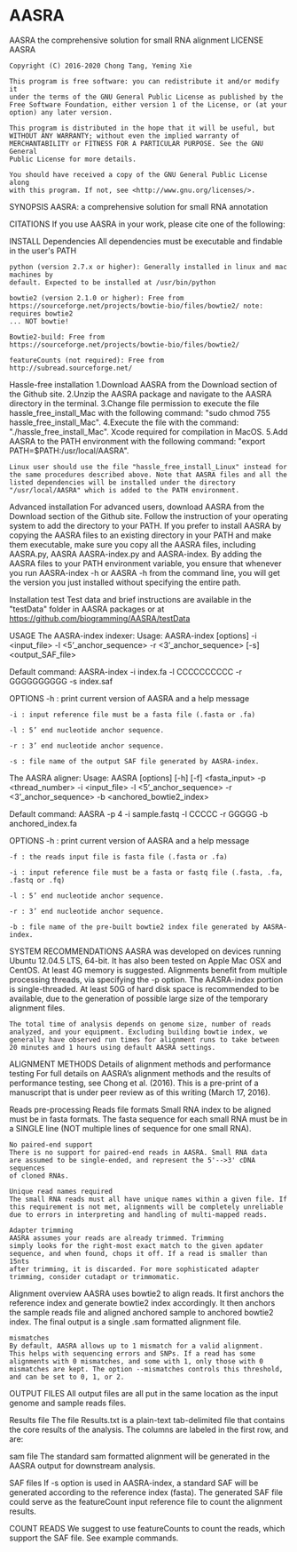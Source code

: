 # AASRA
AASRA the comprehensive solution for small RNA alignment
LICENSE
    AASRA

    Copyright (C) 2016-2020 Chong Tang, Yeming Xie

    This program is free software: you can redistribute it and/or modify it
    under the terms of the GNU General Public License as published by the
    Free Software Foundation, either version 1 of the License, or (at your
    option) any later version.

    This program is distributed in the hope that it will be useful, but
    WITHOUT ANY WARRANTY; without even the implied warranty of
    MERCHANTABILITY or FITNESS FOR A PARTICULAR PURPOSE. See the GNU General
    Public License for more details.

    You should have received a copy of the GNU General Public License along
    with this program. If not, see <http://www.gnu.org/licenses/>.

SYNOPSIS
AASRA: a comprehensive solution for small RNA annotation

CITATIONS
    If you use AASRA in your work, please cite one of the following:

    
INSTALL
  Dependencies
    All dependencies must be executable and findable in the user's PATH

    python (version 2.7.x or higher): Generally installed in linux and mac machines by
    default. Expected to be installed at /usr/bin/python

    bowtie2 (version 2.1.0 or higher): Free from
    https://sourceforge.net/projects/bowtie-bio/files/bowtie2/ note: requires bowtie2
    ... NOT bowtie!

    Bowtie2-build: Free from
    https://sourceforge.net/projects/bowtie-bio/files/bowtie2/

    featureCounts (not required): Free from
    http://subread.sourceforge.net/

  Hassle-free installation
    1.Download AASRA from the Download section of the Github site.
    2.Unzip the AASRA package and navigate to the AASRA directory in the terminal.
    3.Change file permission to execute the file hassle_free_install_Mac with the following command: "sudo chmod 755 hassle_free_install_Mac".
    4.Execute the file with the command: "./hassle_free_install_Mac". Xcode required for compilation in MacOS.
    5.Add AASRA to the PATH environment with the following command: "export PATH=$PATH:/usr/local/AASRA".
    
    Linux user should use the file "hassle_free_install_Linux" instead for the same procedures described above. Note that AASRA files and all the listed dependencies will be installed under the directory "/usr/local/AASRA" which is added to the PATH environment.

  Advanced installation
    For advanced users, download AASRA from the Download section of the Github site. Follow the instruction of your operating system to add the directory to your PATH. If you prefer to install AASRA by copying the AASRA files to an existing directory in your PATH and make them executable, make sure you copy all the AASRA files, including AASRA.py, AASRA AASRA-index.py and AASRA-index. By adding the AASRA files to your PATH environment variable, you ensure that whenever you run AASRA-index -h or AASRA -h from the command line, you will get the version you just installed without specifying the entire path.


  Installation test
    Test data and brief instructions are available in the "testData" folder in AASRA packages or at
    https://github.com/biogramming/AASRA/testData


USAGE
The AASRA-index indexer:
    Usage: AASRA-index [options] -i <input_file> -l <5’_anchor_sequence> -r <3’_anchor_sequence> [-s] <output_SAF_file>

Default command: AASRA-index -i index.fa -l CCCCCCCCCC -r GGGGGGGGGG -s index.saf

OPTIONS
    -h : print current version of AASRA and a help message

    -i : input reference file must be a fasta file (.fasta or .fa)

    -l : 5’ end nucleotide anchor sequence.

    -r : 3’ end nucleotide anchor sequence.

    -s : file name of the output SAF file generated by AASRA-index.


The AASRA aligner:
    Usage: AASRA [options] [-h] [-f] <fasta_input> -p <thread_number> -i <input_file> -l <5’_anchor_sequence> -r <3’_anchor_sequence> -b <anchored_bowtie2_index>

Default command: AASRA -p 4 -i sample.fastq -l CCCCC -r GGGGG -b anchored_index.fa

OPTIONS
    -h : print current version of AASRA and a help message

    -f : the reads input file is fasta file (.fasta or .fa)

    -i : input reference file must be a fasta or fastq file (.fasta, .fa, .fastq or .fq)

    -l : 5’ end nucleotide anchor sequence.

    -r : 3’ end nucleotide anchor sequence.

    -b : file name of the pre-built bowtie2 index file generated by AASRA-index.


SYSTEM RECOMMENDATIONS
    AASRA was developed on devices running Ubuntu 12.04.5 LTS, 64-bit. It has also been tested on Apple Mac OSX and CentOS. At least 4G memory is suggested. Alignments benefit from multiple processing threads, via specifying the -p option. The AASRA-index portion is single-threaded. At least 50G of hard disk space is recommended to be available, due to the generation of possible large size of the temporary alignment files. 

    The total time of analysis depends on genome size, number of reads analyzed, and your equipment. Excluding building bowtie index, we generally have observed run times for alignment runs to take between 20 minutes and 1 hours using default AASRA settings.


ALIGNMENT METHODS
  Details of alignment methods and performance testing
    For full details on AASRA’s alignment methods and the results of
    performance testing, see Chong et al. (2016). This is a pre-print of a manuscript
    that is under peer review as of this writing (March 17, 2016).

  Reads pre-processing
    Reads file formats
    Small RNA index to be aligned must be in fasta formats. The fasta sequence for each small RNA must be in a SINGLE line (NOT multiple lines of sequence for one small RNA).

    No paired-end support
    There is no support for paired-end reads in AASRA. Small RNA data
    are assumed to be single-ended, and represent the 5'-->3' cDNA sequences
    of cloned RNAs.

    Unique read names required
    The small RNA reads must all have unique names within a given file. If
    this requirement is not met, alignments will be completely unreliable
    due to errors in interpreting and handling of multi-mapped reads.

    Adapter trimming
    AASRA assumes your reads are already trimmed. Trimming
    simply looks for the right-most exact match to the given apdater
    sequence, and when found, chops it off. If a read is smaller than 15nts
    after trimming, it is discarded. For more sophisticated adapter
    trimming, consider cutadapt or trimmomatic.

  Alignment overview
    AASRA uses bowtie2 to align reads. It first anchors the reference index and generate bowtie2 index accordingly. It then anchors the sample reads file and aligned anchored sample to anchored bowtie2 index. The final output is a single .sam formatted alignment file. 

    mismatches
    By default, AASRA allows up to 1 mismatch for a valid alignment.
    This helps with sequencing errors and SNPs. If a read has some
    alignments with 0 mismatches, and some with 1, only those with 0
    mismatches are kept. The option --mismatches controls this threshold,
    and can be set to 0, 1, or 2.

    
OUTPUT FILES
    All output files are all put in the same location as the input genome and sample reads files.

  Results file
    The file Results.txt is a plain-text tab-delimited file that contains
    the core results of the analysis. The columns are labeled in the first
row, and are:

  sam file
    The standard sam formatted alignment will be generated in the AASRA output for downstream analysis. 

  SAF files
    If -s option is used in AASRA-index, a standard SAF will be generated according to the reference index (fasta). The generated SAF file could serve as the featureCount input reference file to count the alignment results.

    
COUNT READS
    We suggest to use featureCounts to count the reads, which support the SAF file. See example commands.
